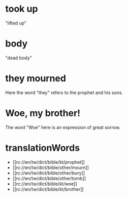 # took up

"lifted up"

# body

"dead body"

# they mourned

Here the word "they" refers to the prophet and his sons.

# Woe, my brother!

The word "Woe" here is an expression of great sorrow.

# translationWords

* [[rc://en/tw/dict/bible/kt/prophet]]
* [[rc://en/tw/dict/bible/other/mourn]]
* [[rc://en/tw/dict/bible/other/bury]]
* [[rc://en/tw/dict/bible/other/tomb]]
* [[rc://en/tw/dict/bible/kt/woe]]
* [[rc://en/tw/dict/bible/kt/brother]]